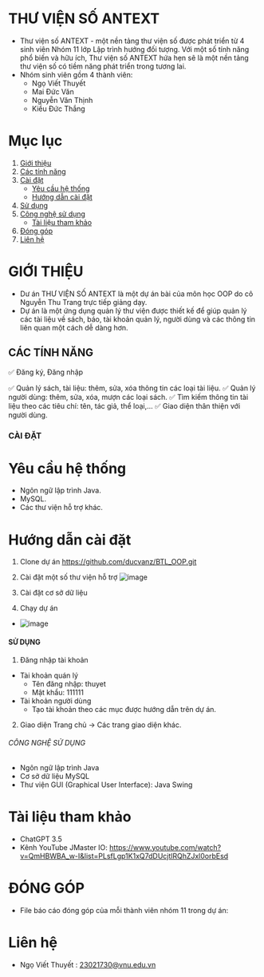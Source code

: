  # THƯ VIỆN SỐ ANTEXT
 - Thư viện số ANTEXT - một nền tảng thư viện số được phát triển từ 4 sinh viên Nhóm 11 lớp Lập trình hướng đối tượng. Với một số tính năng phổ biến và hữu ích, Thư viện số ANTEXT hứa hẹn sẽ là một nền tảng thư viện số có tiềm năng phát triển trong tương lai.
 - Nhóm sinh viên gồm 4 thành viên: 
   + Ngọ Viết Thuyết
   + Mai Đức Văn
   + Nguyễn Văn Thịnh
   + Kiều Đức Thắng
# Mục lục
1. [Giới thiệu](#giới-thiệu)
2. [Các tính năng](#các-tính-năng)
3. [Cài đặt](#cài-đặt)
    - [Yêu cầu hệ thống](#yêu-cầu-hệ-thống)
    - [Hướng dẫn cài đặt](#hướng-dẫn-cài-đặt)
4. [Sử dụng](#sử-dụng)
5. [Công nghệ sử dụng](#Công-nghệ-sử-dụng)
    - [Tài liệu tham khảo](#Tài-liệu-tham-khảo)
6. [Đóng góp](#đóng-góp)
7. [Liên hệ](#liên-hệ)

# GIỚI THIỆU
- Dư án THƯ VIỆN SỐ ANTEXT là một dự án bài của môn học OOP do cô Nguyễn Thu Trang trực tiếp giảng dạy.
- Dự án là một ứng dụng quản lý thư viện được thiết kế để giúp quản lý các tài liệu về sách, báo, tài khoản quản lý, người dùng và các thông tin liên quan một cách dễ dàng hơn.

## CÁC TÍNH NĂNG
✅ Đăng ký, Đăng nhập

:white_check_mark: Quản lý sách, tài liệu: thêm, sửa, xóa thông tin các loại tài liệu.
:white_check_mark: Quản lý người dùng: thêm, sửa, xóa, mượn các loại sách.
:white_check_mark: Tìm kiếm thông tin tài liệu theo các tiêu chí: tên, tác giả, thể loại,...
:white_check_mark: Giao diện thân thiện với người dùng. 

### CÀI ĐẶT
# Yêu cầu hệ thống
  +  Ngôn ngữ lập trình Java.
  +  MySQL.
  +  Các thư viện hỗ trợ khác.
# Hướng dẫn cài đặt
  1. Clone dự án
  https://github.com/ducvanz/BTL_OOP.git

  3. Cài đặt một số thư viện hỗ trợ
  ![image](https://github.com/user-attachments/assets/e1b9f74d-cb72-4d6f-bbd1-30e59f8d55e1)

  4. Cài đặt cơ sở dữ liệu
  
  5. Chạy dự án
  - ![image](https://github.com/user-attachments/assets/eaf38827-c2a5-478a-8f41-511359727ae3)
#### SỬ DỤNG
1. Đăng nhập tài khoản
* Tài khoản quán lý 
   + Tên đăng nhập: thuyet
   + Mật khẩu: 111111
* Tài khoản người dùng
   + Tạo tài khoản theo các mục được hướng dẫn trên dự án.
2. Giao diện
Trang chủ -> Các trang giao diện khác.

###### CÔNG NGHỆ SỬ DỤNG
  - Ngôn ngữ lập trình Java
  - Cơ sở dữ liệu MySQL
  - Thư viện GUI (Graphical User Interface): Java Swing
 # Tài liệu tham khảo
   + ChatGPT 3.5
   + Kênh YouTube JMaster IO: https://www.youtube.com/watch?v=QmHBWBA_w-I&list=PLsfLgp1K1xQ7dDUcjtlRQhZJxl0orbEsd
     
# ĐÓNG GÓP
- File báo cáo đóng góp của mỗi thành viên nhóm 11 trong dự án:

# Liên hệ
- Ngọ Viết Thuyết : 23021730@vnu.edu.vn


  

